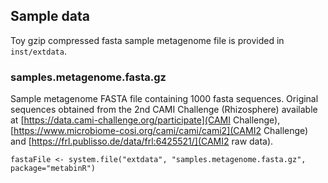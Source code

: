 ## Sample data

Toy gzip compressed fasta sample metagenome file is provided in `inst/extdata`.

### samples.metagenome.fasta.gz
Sample metagenome FASTA file containing 1000 fasta sequences.
Original sequences obtained from the 2nd CAMI Challenge (Rhizosphere) available at 
[https://data.cami-challenge.org/participate](CAMI Challenge), 
[https://www.microbiome-cosi.org/cami/cami/cami2](CAMI2 Challenge) and 
[https://frl.publisso.de/data/frl:6425521/](CAMI2 raw data).
```
fastaFile <- system.file("extdata", "samples.metagenome.fasta.gz", package="metabinR")
```

